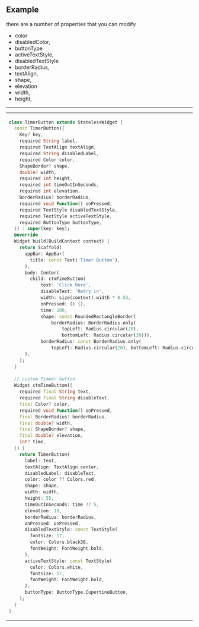 <!--
This README describes the package. If you publish this package to pub.dev,
this README's contents appear on the landing page for your package.

For information about how to write a good package README, see the guide for
[writing package pages](https://dart.dev/guides/libraries/writing-package-pages).

For general information about developing packages, see the Dart guide for
[creating packages](https://dart.dev/guides/libraries/create-library-packages)
and the Flutter guide for
[developing packages and plugins](https://flutter.dev/developing-packages).
-->

## Example
there are a number of properties that you can modify

- color
- disabledColor,
- buttonType
- activeTextStyle,
- disabledTextStyle
- borderRadius,
- textAlign,
- shape,
- elevation <!-- default elevation is 2 -->
- width,
- height,

<hr>

<table>
<tr>
<td>


```dart
class TimerButton extends StatelessWidget {
  const TimerButton({
    Key? key,
    required String label,
    required TextAlign textAlign,
    required String disabledLabel,
    required Color color,
    ShapeBorder? shape,
    double? width,
    required int height,
    required int timeOutInSeconds,
    required int elevation,
    BorderRadius? borderRadius,
    required void Function() onPressed,
    required TextStyle disabledTextStyle,
    required TextStyle activeTextStyle,
    required ButtonType buttonType,
  }) : super(key: key);
  @override
  Widget build(BuildContext context) {
    return Scaffold(
      appBar: AppBar(
        title: const Text('Timer Button'),
      ),
      body: Center(
        child: ctmTimeButtom(
            text: 'Click here',
            disableText: 'Retry in',
            width: size(context).width * 0.53,
            onPressed: () {},
            time: 180,
            shape: const RoundedRectangleBorder(
                borderRadius: BorderRadius.only(
                    topLeft: Radius.circular(20),
                    bottomLeft: Radius.circular(20))),
            borderRadius: const BorderRadius.only(
                topLeft: Radius.circular(20), bottomLeft: Radius.circular(20))),
      ),
    );
  }

  // custom Timeer button
  Widget ctmTimeButtom({
    required final String text,
    required final String disableText,
    final Color? color,
    required void Function() onPressed,
    final BorderRadius? borderRadius,
    final double? width,
    final ShapeBorder? shape,
    final double? elevation,
    int? time,
  }) {
    return TimerButton(
      label: text,
      textAlign: TextAlign.center,
      disabledLabel: disableText,
      color: color ?? Colors.red,
      shape: shape,
      width: width,
      height: 55,
      timeOutInSeconds: time ?? 5,
      elevation: 18,
      borderRadius: borderRadius,
      onPressed: onPressed,
      disabledTextStyle: const TextStyle(
        fontSize: 17,
        color: Colors.black38,
        fontWeight: FontWeight.bold,
      ),
      activeTextStyle: const TextStyle(
        color: Colors.white,
        fontSize: 17,
        fontWeight: FontWeight.bold,
      ),
      buttonType: ButtonType.CupertinoButton,
    );
  }
}

```
</td>
<td>
<img src="https://github.com/Le-Sourcier/customtimerbutton/blob/main/images/1.png" alt='First Screen shoot'>
<hr>
<img src="https://github.com/Le-Sourcier/customtimerbutton/blob/main/images/2.png" alt='Second Screen shoot'>
<hr>
<img src="https://github.com/Le-Sourcier/customtimerbutton/blob/main/images/3.png" alt='Third Screen shoot'>
</td>
</tr>
</table>
